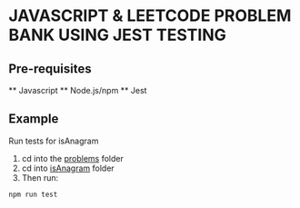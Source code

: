 # JAVASCRIPT & LEETCODE PROBLEM BANK USING JEST TESTING



## Pre-requisites
** Javascript
** Node.js/npm
** Jest

## Example

Run tests for isAnagram

1. cd into the [problems](https://github.com/rockysingh3/LeetcodeJavaScript/tree/master/problems) folder
2. cd into [isAnagram](https://github.com/rockysingh3/LeetcodeJavaScript/tree/master/problems/isAnagram) folder
3. Then run:

``` npm run test ```